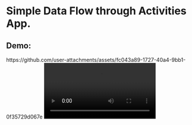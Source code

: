 <h1>Simple Data Flow through Activities App.</h1>
 <h2>Demo:</h2>
https://github.com/user-attachments/assets/fc043a89-1727-40a4-9bb1-0f35729d067e
<video src="https://github.com/user-attachments/assets/fc043a89-1727-40a4-9bb1-0f35729d067e" controls="controls" style="max-width: 100%;">
    Your browser does not support the video tag.
</video>
